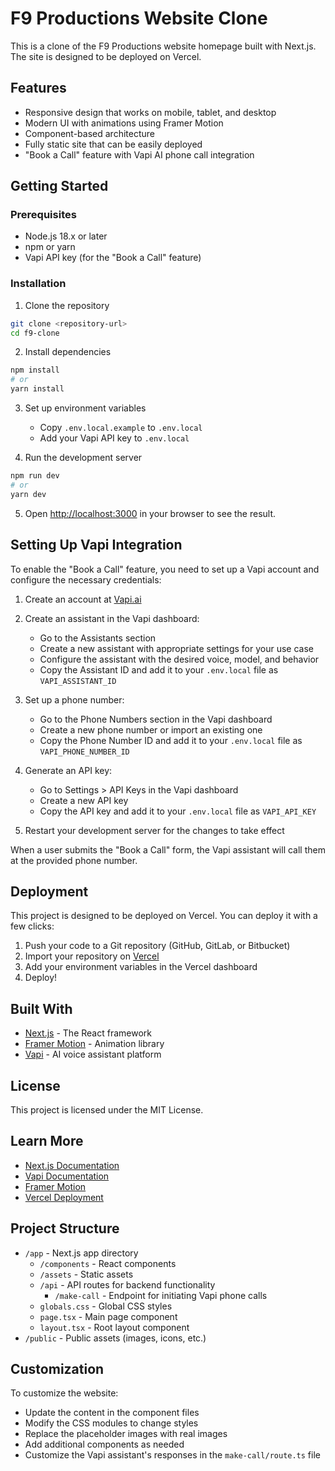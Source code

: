# F9 Productions Website Clone

This is a clone of the F9 Productions website homepage built with Next.js. The site is designed to be deployed on Vercel.

## Features

- Responsive design that works on mobile, tablet, and desktop
- Modern UI with animations using Framer Motion
- Component-based architecture
- Fully static site that can be easily deployed
- "Book a Call" feature with Vapi AI phone call integration

## Getting Started

### Prerequisites

- Node.js 18.x or later
- npm or yarn
- Vapi API key (for the "Book a Call" feature)

### Installation

1. Clone the repository
```bash
git clone <repository-url>
cd f9-clone
```

2. Install dependencies
```bash
npm install
# or
yarn install
```

3. Set up environment variables
   - Copy `.env.local.example` to `.env.local`
   - Add your Vapi API key to `.env.local`

4. Run the development server
```bash
npm run dev
# or
yarn dev
```

5. Open [http://localhost:3000](http://localhost:3000) in your browser to see the result.

## Setting Up Vapi Integration

To enable the "Book a Call" feature, you need to set up a Vapi account and configure the necessary credentials:

1. Create an account at [Vapi.ai](https://app.vapi.ai)
2. Create an assistant in the Vapi dashboard:
   - Go to the Assistants section
   - Create a new assistant with appropriate settings for your use case
   - Configure the assistant with the desired voice, model, and behavior
   - Copy the Assistant ID and add it to your `.env.local` file as `VAPI_ASSISTANT_ID`

3. Set up a phone number:
   - Go to the Phone Numbers section in the Vapi dashboard
   - Create a new phone number or import an existing one
   - Copy the Phone Number ID and add it to your `.env.local` file as `VAPI_PHONE_NUMBER_ID`

4. Generate an API key:
   - Go to Settings > API Keys in the Vapi dashboard
   - Create a new API key
   - Copy the API key and add it to your `.env.local` file as `VAPI_API_KEY`

5. Restart your development server for the changes to take effect

When a user submits the "Book a Call" form, the Vapi assistant will call them at the provided phone number.

## Deployment

This project is designed to be deployed on Vercel. You can deploy it with a few clicks:

1. Push your code to a Git repository (GitHub, GitLab, or Bitbucket)
2. Import your repository on [Vercel](https://vercel.com)
3. Add your environment variables in the Vercel dashboard
4. Deploy!

## Built With

- [Next.js](https://nextjs.org/) - The React framework
- [Framer Motion](https://www.framer.com/motion/) - Animation library
- [Vapi](https://vapi.ai) - AI voice assistant platform

## License

This project is licensed under the MIT License.

## Learn More

- [Next.js Documentation](https://nextjs.org/docs)
- [Vapi Documentation](https://docs.vapi.ai)
- [Framer Motion](https://www.framer.com/motion/)
- [Vercel Deployment](https://vercel.com/docs)

## Project Structure

- `/app` - Next.js app directory
  - `/components` - React components
  - `/assets` - Static assets
  - `/api` - API routes for backend functionality
    - `/make-call` - Endpoint for initiating Vapi phone calls
  - `globals.css` - Global CSS styles
  - `page.tsx` - Main page component
  - `layout.tsx` - Root layout component
- `/public` - Public assets (images, icons, etc.)

## Customization

To customize the website:

- Update the content in the component files
- Modify the CSS modules to change styles
- Replace the placeholder images with real images
- Add additional components as needed
- Customize the Vapi assistant's responses in the `make-call/route.ts` file
